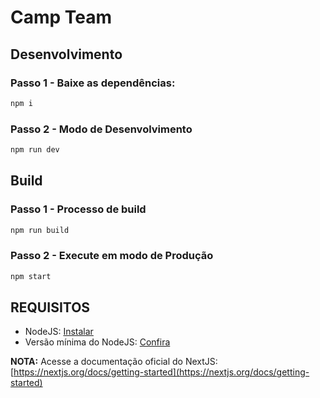 # Camp Team

## Desenvolvimento

### Passo 1 - Baixe as dependências:

```bash
npm i
```

### Passo 2 - Modo de Desenvolvimento

```bash
npm run dev
```

## Build

### Passo 1 - Processo de build

```bash
npm run build
```

### Passo 2 - Execute em modo de Produção

```bash
npm start
```

## REQUISITOS

- NodeJS: [Instalar](https://nodejs.org/en)
- Versão mínima do NodeJS: [Confira](https://nextjs.org/docs/getting-started#system-requirements)

**NOTA:** Acesse a documentação oficial do NextJS: [https://nextjs.org/docs/getting-started](https://nextjs.org/docs/getting-started)
